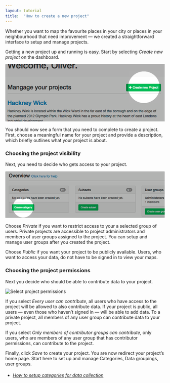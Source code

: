 ```yaml
---
layout: tutorial
title:  "How to create a new project"
---
```


Whether you want to map the favourite places in your city or places in your neighbourhood that need improvement — we created a straightforward interface to setup and manage projects.

Getting a new project up and running is easy. Start by selecting *Create new project* on the dashboard.

![Create project](img/how-to-create-project-01.png)

You should now see a form that you need to complete to create a project. First, choose a meaningful name for your project and provide a description, which briefly outlines what your project is about.

### Choosing the project visibility

Next, you need to decide who gets access to your project.

![Select project visibility](img/how-to-create-project-02.png)

Choose *Private* if you want to restrict access to your a selected group of users. Private projects are accessible to project administrators and members of user groups assigned to the project. You can setup and manage user groups after you created the project.

Choose *Public* if you want your project to be publicly available. Users, who want to access your data, do not have to be signed in to view your maps.

### Choosing the project permissions

Next you decide who should be able to contribute data to your project.

![Select project permissions](img/how-to-create-project-03.png)

If you select *Every user can contribute*, all users who have access to the project will be allowed to also contribute data. If your project is public, all users — even those who haven’t signed in — will be able to add data. To a private project, all members of any user group can contribute data to your project.

If you select *Only members of contributor groups can cantribute*, only users, who are members of any user group that has contributor permissions, can contribute to the project.

Finally, click *Save* to create your project. You are now redirect your project’s home page. Start here to set up and manage Categories, Data groupings, user groups.

<div class="info-box alert alert-success">
    <i class="fa fa-check-square-o"></i>
    <div>
    <ul class="tutorial-links">
        <li>
          <h6><a href="how-to-setup-categories.html">How to setup categories for data collection</a></h6>
        </li>
    </ul>
    </div>
</div>
